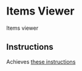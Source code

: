 # Items Viewer

Items viewer

## Instructions
Achieves [these instructions](https://fetch-hiring.s3.amazonaws.com/mobile.html) 